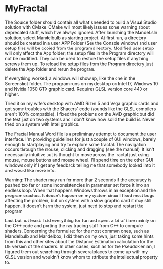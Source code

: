 # MyFractal
The Source folder should contain all what's needed to build a Visual Studio solution with CMake.
CMake will most likely issues some warning about deprecated stuff, which I’ve always ignored.
After launching the Mandel.sln solution, select Mandelbulb as starting project.
At first run, a directory should be created in a user APP Folder (See the Console window) and user setup files will be copied from the program directory.
Modified user setup will only affect the App folder; the setup files in the Program directory will not be modified. They can be used to restore the setup files if anything screws them up.
To reload the setup files from the Program directory just delete the App folder and rerun the program.

If everything worked, a windows will show up, like the one in the Screenshot folder.
The program runs on my desktop on Intel I7, Windows 10 and Nvidia 1050 GTX graphic card.
Requires GLSL version core 440 or higher.

Tried it on my wife's desktop with AMD Rizen 5 and Vega graphic cards and got some troubles with the Shaders' code (sounds like the GLSL compilers aren't 100% compatible).
I fixed the problems on the AMD graphic but did the test just on two systems and I don't know how solid the build is.
Never tried on a system with Intel graphics.

The Fractal Manual Word file is a preliminary attempt to document the user interface.
I'm providing guidelines for just a couple of GUI windows, barely enough to startplaying and try to explore some fractal.
The navigation occurs through the mouse, clicking and dragging (see the manual).
It isn't necessarily intuitive but is thought to move across the fractal just using mouse, mouse buttons and mouse wheel.
I'll spend time on the other GUI windows only if I get any feedback telling me that somebody looked into it and would like more info.

Warning:
The shader may run for more than 2 seconds if the accuracy is pushed too far or some inconsistencies in parameter set force it into an endless loop.
When that happens Windows throws in an exception and the program crashes.
It doesn’t happen on my system since I fixed most bugs affecting the problem, but on system with a slow graphic card it may still happen. It doesn’t harm the system, just need to stop and restart the program.

Last but not least:
I did everything for fun and spent a lot of time mainly on the C++ code and porting the ray tracing stuff from C++ to compute shaders.
Concerning the formulae:
for the most common ones, such as Mandelbulb and Mandelbox, I did them on my own, just taking some hints from this and other sites about the Distance Estimation calculation for the DE version of the shaders.
In other cases, such as for the Pseudoklenian, I figured them out searching through several places to come up with my GLSL version and wouldn't know whom to attribute the intellectual property to.